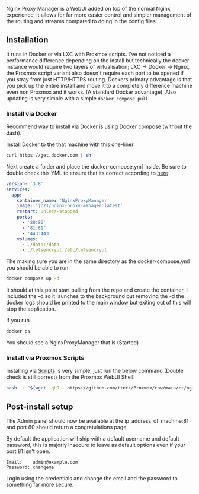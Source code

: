 
Nginx Proxy Manager is a WebUI added on top of the normal Nginx experience, it allows for far more easier control and simpler management of the routing and streams compared to doing in the config files.
## Installation

It runs in Docker or via LXC with Proxmox scripts. 
I've not noticed a performance difference depending on the install but technically the docker instance would require two layers of virtualisation; LXC -> Docker -> Nginx, the Proxmox script variant also doesn't require each port to be opened if you stray from just HTTP/HTTPS routing. Dockers primary advantage is that you pick up the entire install and move it to a completely difference machine even non Proxmox and it works. (A standard Docker advantage). Also updating is very simple with a simple `docker compose pull`

### Install via Docker 

Recommend way to install via Docker is using Docker compose (without the dash). 

Install Docker to the that machine with this one-liner
```sh
curl https://get.docker.com | sh
```

Next create a folder and place the docker-compose.yml inside. Be sure to double check this YML to ensure that its correct according to [here](https://nginxproxymanager.com/guide/#quick-setup)

```yml
version: '3.8'
services:
  app:
	container_name: 'NginxProxyManager'
    image: 'jc21/nginx-proxy-manager:latest'
    restart: unless-stopped
    ports:
      - '80:80'
      - '81:81'
      - '443:443'
    volumes:
      - ./data:/data
      - ./letsencrypt:/etc/letsencrypt
```

The making sure you are in the same directory as the docker-compose.yml you should be able to run. 
``` bash
docker compose up -d
```

It should at this point start pulling from the repo and create the container, I included the -d so it launches to the background but removing the -d the docker logs should be printed to the main window but exiting out of this will stop the application.

If you run 
```bash
docker ps
```

You should see a NginxProxyManager that is (Started)

### Install via Proxmox Scripts 

Installing via [Scripts](https://tteck.github.io/Proxmox/) is very simple, just run the below command (Double check is still correct) from the Proxmox WebUI Shell. 

```bash
bash -c "$(wget -qLO - https://github.com/tteck/Proxmox/raw/main/ct/nginxproxymanager.sh)"
```

## Post-install setup 

The Admin panel should now be available at the ip_address_of_machine:81 and port 80 should return a congratulations page. 

By default the application will ship with a default username and default password, this is majorly insecure to leave as default options even if your port 81 isn't open. 
```
Email:    admin@example.com
Password: changeme
```
Login using the credentials and change the email and the password to something far more secure. 
